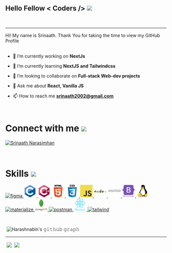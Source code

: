 <!-- <h3 align="center">It’s not a bug. It’s an undocumented feature!</h3> -->
<h2> Hello Fellow < Coders /> <img src = "https://raw.githubusercontent.com/MartinHeinz/MartinHeinz/master/wave.gif" width = 30px> </h2>
<br><hr>
<div size='20px'> Hi! My name is Srinaath. Thank You for taking the time to view my GitHub Profile</div>
</h1>
<!-- ![Profile views](https://visitor-badge.glitch.me/badge?page_id=HarashnabinRoy.HarashnabinRoy) -->
<!-- ![Github](https://img.shields.io/github/followers/HarashnabinRoy?label=Follow&style=social)](https://github.com/HarashnabinRoy) -->



<br>
<!-- <hr> -->

- 🔭 I’m currently working on **NextJs**

- 🌱 I’m currently learning **NextJS and Tailwindcss**

- 👯 I’m looking to collaborate on **Full-stack Web-dev projects**

- 💬 Ask me about **React, Vanilla JS**

- 📫 How to reach me **srinaath2002@gmail.com**

<br>

<h1 align="left">Connect with me <img src='https://raw.githubusercontent.com/ShahriarShafin/ShahriarShafin/main/Assets/handshake.gif' width="100px"> </h1>
<p align="left">
<a href="https://www.linkedin.com/in/harashnabin-roy-8893731b9/" target="blank"><img align="center" src="https://raw.githubusercontent.com/rahuldkjain/github-profile-readme-generator/master/src/images/icons/Social/linked-in-alt.svg" alt="Srinaath Narasimhan" height="30" width="40" /></a>
</p>

<br>

<h1 align="left">Skills <img src = "https://media2.giphy.com/media/QssGEmpkyEOhBCb7e1/giphy.gif?cid=ecf05e47a0n3gi1bfqntqmob8g9aid1oyj2wr3ds3mg700bl&rid=giphy.gif" width = 32px> </h1>
<p align="left"> <a href="https://www.figma.com/" target="_blank"> <img src="https://www.vectorlogo.zone/logos/figma/figma-icon.svg" alt="figma" width="40" height="40"/> </a> <a href="https://www.cprogramming.com/" target="_blank"> <img src="https://raw.githubusercontent.com/devicons/devicon/master/icons/c/c-original.svg" alt="c" width="40" height="40"/> </a> <a href="https://www.w3schools.com/cpp/" target="_blank"> <img src="https://raw.githubusercontent.com/devicons/devicon/master/icons/cplusplus/cplusplus-original.svg" alt="cplusplus" width="40" height="40"/> </a><a href="https://www.w3.org/html/" target="_blank"> <img src="https://raw.githubusercontent.com/devicons/devicon/master/icons/html5/html5-original-wordmark.svg" alt="html5" width="40" height="40"/> </a> <a href="https://www.w3schools.com/css/" target="_blank"> <img src="https://raw.githubusercontent.com/devicons/devicon/master/icons/css3/css3-original-wordmark.svg" alt="css3" width="40" height="40"/> </a> <a href="https://developer.mozilla.org/en-US/docs/Web/JavaScript" target="_blank"> <img src="https://raw.githubusercontent.com/devicons/devicon/master/icons/javascript/javascript-original.svg" alt="javascript" width="40" height="40"/> </a> <a href="https://nodejs.org" target="_blank"> <img src="https://raw.githubusercontent.com/devicons/devicon/master/icons/nodejs/nodejs-original-wordmark.svg" alt="nodejs" width="40" height="40"/> </a> <a href="https://expressjs.com" target="_blank"> <img src="https://raw.githubusercontent.com/devicons/devicon/master/icons/express/express-original-wordmark.svg" alt="express" width="40" height="40"/> </a><a href="https://getbootstrap.com" target="_blank"> <img src="https://raw.githubusercontent.com/devicons/devicon/master/icons/bootstrap/bootstrap-plain-wordmark.svg" alt="bootstrap" width="40" height="40"/> </a>  <a href="https://www.linux.org/" target="_blank"> <img src="https://raw.githubusercontent.com/devicons/devicon/master/icons/linux/linux-original.svg" alt="linux" width="40" height="40"/> </a> <a href="https://materializecss.com/" target="_blank"> <img src="https://raw.githubusercontent.com/prplx/svg-logos/5585531d45d294869c4eaab4d7cf2e9c167710a9/svg/materialize.svg" alt="materialize" width="40" height="40"/> </a> <a href="https://www.mongodb.com/" target="_blank"> <img src="https://raw.githubusercontent.com/devicons/devicon/master/icons/mongodb/mongodb-original-wordmark.svg" alt="mongodb" width="40" height="40"/> </a> <a href="https://postman.com" target="_blank"> <img src="https://www.vectorlogo.zone/logos/getpostman/getpostman-icon.svg" alt="postman" width="40" height="40"/> </a> <a href="https://reactjs.org/" target="_blank"> <img src="https://raw.githubusercontent.com/devicons/devicon/master/icons/react/react-original-wordmark.svg" alt="react" width="40" height="40"/> </a> <a href="https://tailwindcss.com/" target="_blank"> <img src="https://www.vectorlogo.zone/logos/tailwindcss/tailwindcss-icon.svg" alt="tailwind" width="40" height="40"/> </a> </p>

<br>

&nbsp;![Harashnabin's 𝚐𝚒𝚝𝚑𝚞𝚋 𝚐𝚛𝚊𝚙𝚑](https://activity-graph.herokuapp.com/graph?username=thaanirs&hide_border=true&area=true)
<br><hr>

&nbsp;<img align="center" src="https://github-readme-stats.vercel.app/api?username=thaanirs&show_icons=true&locale=en&theme-radical"/> &nbsp;<img align="center" src="https://github-readme-streak-stats.herokuapp.com/?user=thaanirs&theme-radical"/>
<!-- <br><br><hr><br>
&nbsp;<img src="https://github-readme-stats.vercel.app/api?username=HarashnabinRoy&show_icons=true&locale=en&count_private=true&hide_rank=true&custom_title=My%20GitHub%20Stats&disable_animations=true&theme=radical)"/> -->


